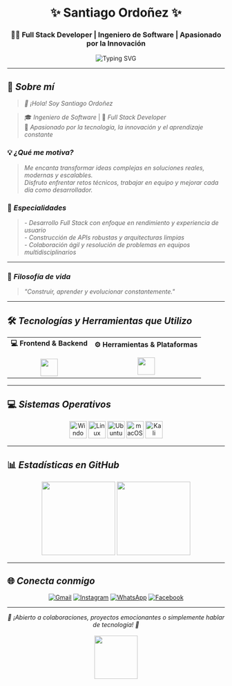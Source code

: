 <!-- Encabezado animado -->
<h1 align="center">✨ Santiago Ordoñez ✨</h1>
<h3 align="center">👨‍💻 Full Stack Developer | Ingeniero de Software | Apasionado por la Innovación</h3>

<p align="center">
  <img src="https://readme-typing-svg.demolab.com?font=Source+Code+Pro&size=22&duration=3000&pause=1000&color=00F0FF&center=true&vCenter=true&width=800&lines=Full+Stack+Developer+%F0%9F%94%A5;Fan+de+React+y+Django+%F0%9F%93%96;Siempre+aprendiendo+y+construyendo+%F0%9F%92%AA" alt="Typing SVG" />
</p>

---

## 🧠 *Sobre mí*

> *👋 ¡Hola! Soy Santiago Ordoñez*

> 🎓 *Ingeniero de Software* | 🧩 *Full Stack Developer*  
> 🚀 *Apasionado por la tecnología, la innovación y el aprendizaje constante*

### 💡 *¿Qué me motiva?*

> *Me encanta transformar ideas complejas en soluciones reales, modernas y escalables.  
Disfruto enfrentar retos técnicos, trabajar en equipo y mejorar cada día como desarrollador.*

### 🧩 *Especialidades*

> *- Desarrollo Full Stack con enfoque en rendimiento y experiencia de usuario*  
> *- Construcción de APIs robustas y arquitecturas limpias*  
> *- Colaboración ágil y resolución de problemas en equipos multidisciplinarios*

---

### 💬 *Filosofía de vida*

> *"Construir, aprender y evolucionar constantemente."*

---

## 🛠️ *Tecnologías y Herramientas que Utilizo*

<div align="center">

<table>
  <tr>
    <td align="center">
      <strong>💻 Frontend & Backend</strong><br><br>
      <img src="https://skillicons.dev/icons?i=html,css,js,react,nodejs,django,python&theme=light" height="40" />
    </td>
    <td align="center">
      <strong>⚙️ Herramientas & Plataformas</strong><br><br>
      <img src="https://skillicons.dev/icons?i=git,github,vscode,figma,arduino,postman&theme=light" height="40" />
    </td>
  </tr>
</table>

</div>

---

## 💻 *Sistemas Operativos*

<p align="center">
  <img src="https://skillicons.dev/icons?i=windows&theme=light" height="40" alt="Windows" />
  <img src="https://skillicons.dev/icons?i=linux&theme=light" height="40" alt="Linux" />
  <img src="https://skillicons.dev/icons?i=ubuntu&theme=light" height="40" alt="Ubuntu" />
  <img src="https://cdn.jsdelivr.net/gh/devicons/devicon/icons/apple/apple-original.svg" height="40" alt="macOS" />
  <img src="https://upload.wikimedia.org/wikipedia/commons/2/2b/Kali-dragon-icon.svg" height="40" alt="Kali Linux" />
</p>

---

## 📊 *Estadísticas en GitHub*

<p align="center">
  <img src="https://github-readme-stats.vercel.app/api?username=santiian&show_icons=true&theme=react&hide_border=true&rank_icon=github&custom_title=GitHub+Stats&locale=es&icon_color=00FFFF" height="170" />
  <img src="https://github-readme-stats.vercel.app/api/top-langs/?username=santiian&layout=compact&theme=react&hide_border=true&langs_count=6&card_width=300&locale=es" height="170" />
</p>

---

## 🌐 *Conecta conmigo*

<div align="center">

[![Gmail](https://img.shields.io/badge/Gmail-D14836?style=for-the-badge&logo=gmail&logoColor=white)](mailto:iansantiagoordonez31@gmail.com)
[![Instagram](https://img.shields.io/badge/Instagram-E4405F?style=for-the-badge&logo=instagram&logoColor=white)](https://instagram.com/saaanti_nvr)
[![WhatsApp](https://img.shields.io/badge/WhatsApp-25D366?style=for-the-badge&logo=whatsapp&logoColor=white)](https://wa.me/+573007272250)
[![Facebook](https://img.shields.io/badge/Facebook-1877F2?style=for-the-badge&logo=facebook&logoColor=white)](https://facebook.com/santiago_rosero)

</div>

---

<p align="center">
  <i>🤝 ¡Abierto a colaboraciones, proyectos emocionantes o simplemente hablar de tecnología! 🚀</i><br><br>
  <img src="https://media.giphy.com/media/L8K62iTDkzGX6/giphy.gif" height="100" />
</p>
